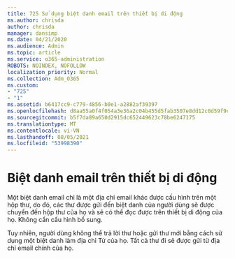 ```yaml
---
title: 725 Sử dụng biệt danh email trên thiết bị di động
ms.author: chrisda
author: chrisda
manager: dansimp
ms.date: 04/21/2020
ms.audience: Admin
ms.topic: article
ms.service: o365-administration
ROBOTS: NOINDEX, NOFOLLOW
localization_priority: Normal
ms.collection: Adm_O365
ms.custom:
- "725"
- "1"
ms.assetid: b6417cc9-c779-4856-b0e1-a2882af39397
ms.openlocfilehash: d8aa55a0f4f054a3e36a2c04b455d5fab3507e8dd12c0d59f9c05e1e21374468
ms.sourcegitcommit: b5f7da89a650d2915dc652449623c78be6247175
ms.translationtype: MT
ms.contentlocale: vi-VN
ms.lasthandoff: 08/05/2021
ms.locfileid: "53998390"
---
```

# <a name="email-aliases-on-mobile-devices"></a>Biệt danh email trên thiết bị di động

Một biệt danh email chỉ là một địa chỉ email khác được cấu hình trên một hộp thư, do đó, các thư được gửi đến biệt danh của người dùng sẽ được chuyển đến hộp thư của họ và sẽ có thể đọc được trên thiết bị di động của họ. Không cần cấu hình bổ sung.

Tuy nhiên, người dùng không thể trả lời thư hoặc gửi thư mới bằng cách sử dụng một biệt danh làm địa chỉ Từ của họ. Tất cả thư đi sẽ được gửi từ địa chỉ email chính của họ.
